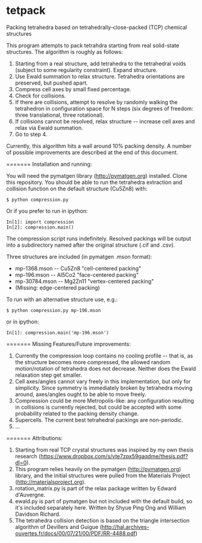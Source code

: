 tetpack
=======

Packing tetrahedra based on tetrahedrally-close-packed (TCP) chemical structures

This program attempts to pack tetrahdra starting from real solid-state structures. The algorithm is roughly as follows:

1. Starting from a real structure, add tetrahedra to the tetrahedral voids (subject to some regularity constraint).  Expand structure.
2. Use Ewald summation to relax structure.  Tetrahedra orientations are preserved, but pushed apart.
3. Compress cell axes by small fixed percentage.
4. Check for collisions.
5. If there are collisions, attempt to resolve by randomly walking the tetrahedron in configuration space for N steps (six degrees of freedom: three translational, three rotational).
6. If collisions cannot be resolved, relax structure -- increase cell axes and relax via Ewald summation.
7. Go to step 4.

Currently, this algorithm hits a wall around 10% packing density.  A number of possible improvements are described at the end of this document.

=======
Installation and running:

You will need the pymatgen library (http://pymatgen.org) installed.  Clone this repository. You should be able to run the tetrahedra extraction and collision function on the default structure (Cu5Zn8) with:
```
$ python compression.py
```
Or if you prefer to run in ipython:
```
In[1]: import compression
In[2]: compression.main()
```
The compression script runs indefinitely. Resolved packings will be output into a subdirectory named after the original structure (.cif and .csv).

Three structures are included (in pymatgen .mson format):
* mp-1368.mson -- Cu5Zn8 "cell-centered packing"
* mp-196.mson -- Al5Co2 "face-centered packing"
* mp-30784.mson -- Mg2Zn11 "vertex-centered packing"
* (Missing: edge-centered packing)

To run with an alternative structure use, e.g.:
```
$ python compression.py mp-196.mson
```
or in ipython:
```
In[1]: compression.main('mp-196.mson')
```
=======
Missing Features/Future improvements:

1. Currently the compression loop contains no cooling profile -- that is, as the structure becomes more compressed, the allowed random motion/rotation of tetrahedra does not decrease. Neither does the Ewald relaxation step get smaller.
2. Cell axes/angles cannot vary freely in this implementation, but only for simplicity.  Since symmetry is immediately broken by tetrahedra moving around, axes/angles ought to be able to move freely.
3. Compression could be more Metropolis-like: any configuration resulting in collisions is currently rejected, but could be accepted with some probability related to the packing density change.
4. Supercells.  The current best tetrahedral packings are non-periodic.
5. ...

=======
Attributions:

1. Starting from real TCP crystal structures was inspired by my own thesis research (https://www.dropbox.com/s/vte7zpx59gaqdme/thesis.pdf?dl=0).
2. This program relies heavily on the pymatgen (http://pymatgen.org) library, and the initial structures were pulled from the Materials Project (http://materialsproject.org).
3. rotation_matrix.py is part of the relax package written by Edward d'Auvergne.
4. ewald.py is part of pymatgen but not included with the default build, so it's included separately here. Written by Shyue Ping Ong and William Davidson Richard.
5. The tetrahedra collision detection is based on the triangle intersection algorithm of Devillers and Guigue  (http://hal.archives-ouvertes.fr/docs/00/07/21/00/PDF/RR-4488.pdf)

